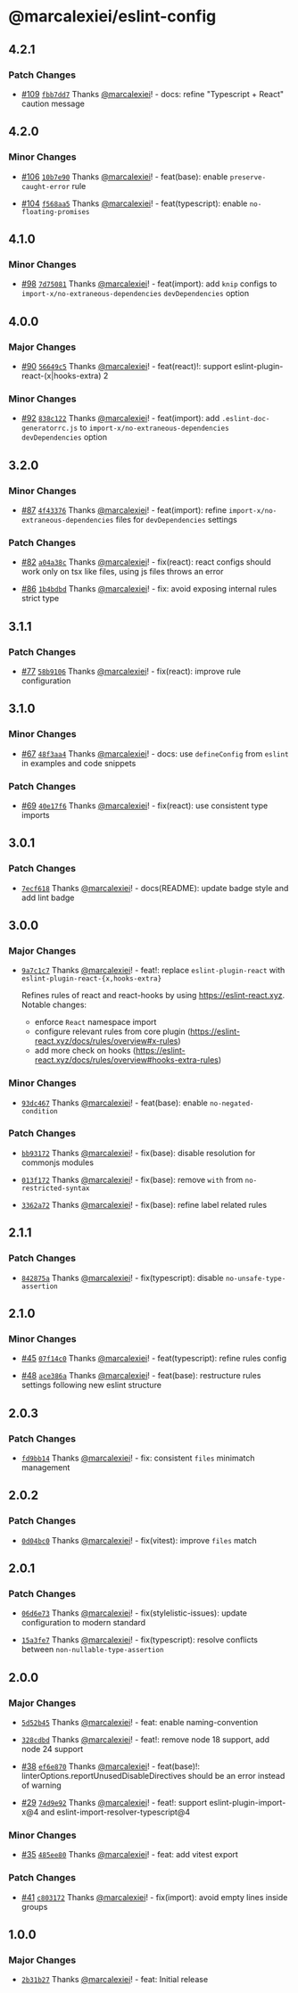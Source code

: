 # @marcalexiei/eslint-config

## 4.2.1

### Patch Changes

- [#109](https://github.com/marcalexiei/eslint-config/pull/109) [`fbb7dd7`](https://github.com/marcalexiei/eslint-config/commit/fbb7dd721d59fe2f2c603f7c144e08773e4a1544) Thanks [@marcalexiei](https://github.com/marcalexiei)! - docs: refine "Typescript + React" caution message

## 4.2.0

### Minor Changes

- [#106](https://github.com/marcalexiei/eslint-config/pull/106) [`10b7e90`](https://github.com/marcalexiei/eslint-config/commit/10b7e90156411de107dd85ee5806af581a869068) Thanks [@marcalexiei](https://github.com/marcalexiei)! - feat(base): enable `preserve-caught-error` rule

- [#104](https://github.com/marcalexiei/eslint-config/pull/104) [`f568aa5`](https://github.com/marcalexiei/eslint-config/commit/f568aa54d527f453f9aaa1c98c0cd8fa72f07777) Thanks [@marcalexiei](https://github.com/marcalexiei)! - feat(typescript): enable `no-floating-promises`

## 4.1.0

### Minor Changes

- [#98](https://github.com/marcalexiei/eslint-config/pull/98) [`7d75081`](https://github.com/marcalexiei/eslint-config/commit/7d750810b3d65bb5dbc32eaae412ddc8fb26c3f3) Thanks [@marcalexiei](https://github.com/marcalexiei)! - feat(import): add `knip` configs to `import-x/no-extraneous-dependencies` `devDependencies` option

## 4.0.0

### Major Changes

- [#90](https://github.com/marcalexiei/eslint-config/pull/90) [`56649c5`](https://github.com/marcalexiei/eslint-config/commit/56649c5a23d39ebc7507a066715a994285428cdc) Thanks [@marcalexiei](https://github.com/marcalexiei)! - feat(react)!: support eslint-plugin-react-(x|hooks-extra) 2

### Minor Changes

- [#92](https://github.com/marcalexiei/eslint-config/pull/92) [`838c122`](https://github.com/marcalexiei/eslint-config/commit/838c122c5d9b49de8883bacaed0f280c11fbc503) Thanks [@marcalexiei](https://github.com/marcalexiei)! - feat(import): add `.eslint-doc-generatorrc.js` to `import-x/no-extraneous-dependencies` `devDependencies` option

## 3.2.0

### Minor Changes

- [#87](https://github.com/marcalexiei/eslint-config/pull/87) [`4f43376`](https://github.com/marcalexiei/eslint-config/commit/4f4337629e5e8497cf92fca43fe8751e564b892a) Thanks [@marcalexiei](https://github.com/marcalexiei)! - feat(import): refine `import-x/no-extraneous-dependencies` files for `devDependencies` settings

### Patch Changes

- [#82](https://github.com/marcalexiei/eslint-config/pull/82) [`a04a38c`](https://github.com/marcalexiei/eslint-config/commit/a04a38cd14c47b92831b1cb93e39c106104834d9) Thanks [@marcalexiei](https://github.com/marcalexiei)! - fix(react): react configs should work only on tsx like files, using js files throws an error

- [#86](https://github.com/marcalexiei/eslint-config/pull/86) [`1b4bdbd`](https://github.com/marcalexiei/eslint-config/commit/1b4bdbdcf129c432809cc458bff7eb531f4ba285) Thanks [@marcalexiei](https://github.com/marcalexiei)! - fix: avoid exposing internal rules strict type

## 3.1.1

### Patch Changes

- [#77](https://github.com/marcalexiei/eslint-config/pull/77) [`58b9106`](https://github.com/marcalexiei/eslint-config/commit/58b9106c2e6db4b1585e4dfbd2d4aaa0ed81b0e8) Thanks [@marcalexiei](https://github.com/marcalexiei)! - fix(react): improve rule configuration

## 3.1.0

### Minor Changes

- [#67](https://github.com/marcalexiei/eslint-config/pull/67) [`48f3aa4`](https://github.com/marcalexiei/eslint-config/commit/48f3aa4f14acf804959556f6ead5880b5307e804) Thanks [@marcalexiei](https://github.com/marcalexiei)! - docs: use `defineConfig` from `eslint` in examples and code snippets

### Patch Changes

- [#69](https://github.com/marcalexiei/eslint-config/pull/69) [`40e17f6`](https://github.com/marcalexiei/eslint-config/commit/40e17f6331d67d2af82bcf01cffdcf2192073bfb) Thanks [@marcalexiei](https://github.com/marcalexiei)! - fix(react): use consistent type imports

## 3.0.1

### Patch Changes

- [`7ecf618`](https://github.com/marcalexiei/eslint-config/commit/7ecf618f278505e7a0574a6bab5fbc0451f55b23) Thanks [@marcalexiei](https://github.com/marcalexiei)! - docs(README): update badge style and add lint badge

## 3.0.0

### Major Changes

- [`9a7c1c7`](https://github.com/marcalexiei/eslint-config/commit/9a7c1c7eac0eadf78fa5a692af0bc060cc710280) Thanks [@marcalexiei](https://github.com/marcalexiei)! - feat!: replace `eslint-plugin-react` with `eslint-plugin-react-{x,hooks-extra}`

  Refines rules of react and react-hooks by using <https://eslint-react.xyz>.
  Notable changes:
  - enforce `React` namespace import
  - configure relevant rules from core plugin (<https://eslint-react.xyz/docs/rules/overview#x-rules>)
  - add more check on hooks (<https://eslint-react.xyz/docs/rules/overview#hooks-extra-rules>)

### Minor Changes

- [`93dc467`](https://github.com/marcalexiei/eslint-config/commit/93dc46782db1d5abe04a5fe650cefab40adc5b76) Thanks [@marcalexiei](https://github.com/marcalexiei)! - feat(base): enable `no-negated-condition`

### Patch Changes

- [`bb93172`](https://github.com/marcalexiei/eslint-config/commit/bb93172ba975631623bde7568a8f17536ff82cff) Thanks [@marcalexiei](https://github.com/marcalexiei)! - fix(base): disable resolution for commonjs modules

- [`013f172`](https://github.com/marcalexiei/eslint-config/commit/013f172b2db58ac12232d1bad847e64407e936eb) Thanks [@marcalexiei](https://github.com/marcalexiei)! - fix(base): remove `with` from `no-restricted-syntax`

- [`3362a72`](https://github.com/marcalexiei/eslint-config/commit/3362a72bf080eed4fbfa6accaeae22fdd15ce5e8) Thanks [@marcalexiei](https://github.com/marcalexiei)! - fix(base): refine label related rules

## 2.1.1

### Patch Changes

- [`842875a`](https://github.com/marcalexiei/eslint-config/commit/842875ab2fc7a85cea6e5080ca8967a959965d1c) Thanks [@marcalexiei](https://github.com/marcalexiei)! - fix(typescript): disable `no-unsafe-type-assertion`

## 2.1.0

### Minor Changes

- [#45](https://github.com/marcalexiei/eslint-config/pull/45) [`07f14c0`](https://github.com/marcalexiei/eslint-config/commit/07f14c0e7d83c8789bb77050c85d4f9f79e98c99) Thanks [@marcalexiei](https://github.com/marcalexiei)! - feat(typescript): refine rules config

- [#48](https://github.com/marcalexiei/eslint-config/pull/48) [`ace386a`](https://github.com/marcalexiei/eslint-config/commit/ace386a582b9e8c8a4dfe03adbae4ffcaf8fa274) Thanks [@marcalexiei](https://github.com/marcalexiei)! - feat(base): restructure rules settings following new eslint structure

## 2.0.3

### Patch Changes

- [`fd9bb14`](https://github.com/marcalexiei/eslint-config/commit/fd9bb144fae4f6686547769064cbb4f35e6bb274) Thanks [@marcalexiei](https://github.com/marcalexiei)! - fix: consistent `files` minimatch management

## 2.0.2

### Patch Changes

- [`0d04bc0`](https://github.com/marcalexiei/eslint-config/commit/0d04bc0e045c7b156991177675ce1c39fbc736e2) Thanks [@marcalexiei](https://github.com/marcalexiei)! - fix(vitest): improve `files` match

## 2.0.1

### Patch Changes

- [`06d6e73`](https://github.com/marcalexiei/eslint-config/commit/06d6e7349f9b95f6b70188c278aa7607235851fc) Thanks [@marcalexiei](https://github.com/marcalexiei)! - fix(stylelistic-issues): update configuration to modern standard

- [`15a3fe7`](https://github.com/marcalexiei/eslint-config/commit/15a3fe76520e5f29bd046bf2d8b26e43d68b43c8) Thanks [@marcalexiei](https://github.com/marcalexiei)! - fix(typescript): resolve conflicts between `non-nullable-type-assertion`

## 2.0.0

### Major Changes

- [`5d52b45`](https://github.com/marcalexiei/eslint-config/commit/5d52b45676688e284429c278b7085ab172236d36) Thanks [@marcalexiei](https://github.com/marcalexiei)! - feat: enable naming-convention

- [`328cdbd`](https://github.com/marcalexiei/eslint-config/commit/328cdbdae323aed5365ffb1ffd10511ea7ed6691) Thanks [@marcalexiei](https://github.com/marcalexiei)! - feat!: remove node 18 support, add node 24 support

- [#38](https://github.com/marcalexiei/eslint-config/pull/38) [`ef6e870`](https://github.com/marcalexiei/eslint-config/commit/ef6e8707239dce4c1d78efacbd86cb66b09f32a5) Thanks [@marcalexiei](https://github.com/marcalexiei)! - feat(base)!: linterOptions.reportUnusedDisableDirectives should be an error instead of warning

- [#29](https://github.com/marcalexiei/eslint-config/pull/29) [`74d9e92`](https://github.com/marcalexiei/eslint-config/commit/74d9e92389408f8a6d3e1b37f8b5a5b46784b624) Thanks [@marcalexiei](https://github.com/marcalexiei)! - feat!: support eslint-plugin-import-x@4 and eslint-import-resolver-typescript@4

### Minor Changes

- [#35](https://github.com/marcalexiei/eslint-config/pull/35) [`485ee80`](https://github.com/marcalexiei/eslint-config/commit/485ee800ba14241d14d952cda29fb068e7118d67) Thanks [@marcalexiei](https://github.com/marcalexiei)! - feat: add vitest export

### Patch Changes

- [#41](https://github.com/marcalexiei/eslint-config/pull/41) [`c803172`](https://github.com/marcalexiei/eslint-config/commit/c803172280f6a8c74c4f4ef1df9022d7bd74841b) Thanks [@marcalexiei](https://github.com/marcalexiei)! - fix(import): avoid empty lines inside groups

## 1.0.0

### Major Changes

- [`2b31b27`](https://github.com/marcalexiei/eslint-config/commit/2b31b276bf4015e87a6553e45875e626d08d39a4) Thanks [@marcalexiei](https://github.com/marcalexiei)! - feat: Initial release
